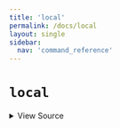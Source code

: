 ```yaml
---
title: 'local'
permalink: /docs/local
layout: single
sidebar:
  nav: 'command_reference'
---
```


# `local`



<details>
  <summary>View Source</summary>

{% highlight sh %}

if [ $# -eq 1 ]
then
  if [[ "$1" =~ ^([^=]+)=([^=]+)$ ]]
  then
    !fn --shellpen-private writeDSL writeln "local ${BASH_REMATCH[1]}=${BASH_REMATCH[2]}"
  else
    !fn --shellpen-private writeDSL writeln "local $1"
  fi
elif [ $# -eq 2 ]
then
  !fn --shellpen-private writeDSL writeln "local $1=$2"
elif [ $# -eq 3 ] && [ "$2" = '=' ]
then
  !fn --shellpen-private writeDSL writeln "local $1=$3"
fi
{% endhighlight %}

</details>








